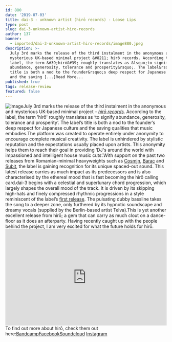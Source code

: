 ```yaml
---
id: 880
date: '2019-07-03'
title: dai-3 - unknown artist (hirō records) - Loose Lips
type: post
slug: dai-3-unknown-artist-hiro-records
author: 137
banner:
  - imported/dai-3-unknown-artist-hiro-records/image880.jpeg
description: >-
  July 3rd marks the release of the third instalment in the anonymous and
  mysterious UK-based minimal project &#8211; hirō records. According to the
  label, the term &#39;hirō&#39; roughly translates as &lsquo;to signify
  abundance, generosity, tolerance and prosperity&rsquo;. The label&rsquo;s
  title is both a nod to the founder&rsquo;s deep respect for Japanese culture
  and the saving [...]Read More...
published: true
tags: release-review
featured: false
---
```

![image](../imported/dai-3-unknown-artist-hiro-records/image880.jpeg)July 3rd marks the release of the third instalment in the anonymous and mysterious UK-based minimal project – [_hirō records_](https://soundcloud.com/hiro_records). According to the label, the term 'hirō' roughly translates as ‘to signify abundance, generosity, tolerance and prosperity’. The label’s title is both a nod to the founder’s deep respect for Japanese culture and the saving qualities that music embodies.The platform was created to operate entirely under anonymity to encourage complete musical creativity. The label is unhindered by stylistic reputation and the expectations usually placed upon artists. This anonymity helps them to reach their goal in providing ‘DJ's around the world with impassioned and intelligent house music cuts’.With support on the past two releases from Romanian-minimal heavyweights such as [Cosmjn](https://www.facebook.com/cosmjn2k/), [Barac](https://www.facebook.com/baracmusic/) and [Subit](https://www.facebook.com/RoSubit/), the label is gaining recognition for its unique spaced-out sound. This latest release carries as much impact as its predecessors and is also characterised by the ethereal mood that is fast becoming the hirō calling card.dai-3 begins with a celestial and superlunary chord progression, which largely shapes the overall mood of the track. It is driven by its skipping high-hats and finely compressed rhythmic progressions in a style reminiscent of the label’s [first release](https://hirorecords.bandcamp.com/track/1-l). The pulsating dubby bassline takes the song to a deeper zone, only furthered by its hypnotic soundscape and dreamy vocals (supplied by the Berlin-based artist Telva).This is yet another excellent release from hirō; a gem that can carry as much clout on a dance-floor as it does an afterparty. Having recently caught up with the people behind the project, I am very excited for what the future holds for hirō.<iframe width='100%' height='300' scrolling='no' frameborder='no' allow='autoplay' src='https://w.soundcloud.com/player/?url=https%3A//api.soundcloud.com/tracks/645606708&color=%23ff5500&auto_play=false&hide_related=false&show_comments=true&show_user=true&show_reposts=false&show_teaser=true&visual=true'></iframe>To find out more about hirō, check them out here:[Bandcamp](https://hirorecords.bandcamp.com/music)[Facebook](https://www.facebook.com/wearehiro/)[Soundcloud](http://https//soundcloud.com/hiro_records) [](http://https//soundcloud.com/hiro_records)[Instagram](https://www.instagram.com/hiro_records/)